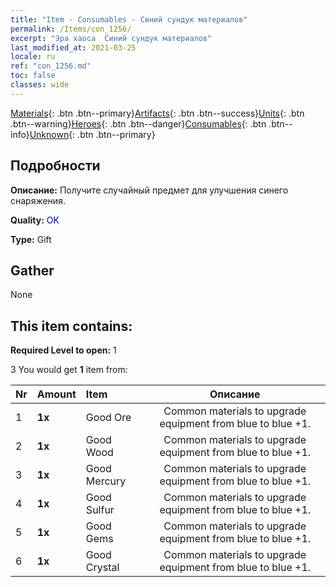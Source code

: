 ```yaml
---
title: "Item - Consumables - Синий сундук материалов"
permalink: /Items/con_1256/
excerpt: "Эра хаоса  Синий сундук материалов"
last_modified_at: 2021-03-25
locale: ru
ref: "con_1256.md"
toc: false
classes: wide
---
```

 [Materials](/ru/Items/){: .btn .btn--primary}[Artifacts](/ru/Items/Artifacts/){: .btn .btn--success}[Units](/ru/Items/Units/){: .btn .btn--warning}[Heroes](/ru/Items/Heroes/){: .btn .btn--danger}[Consumables](/ru/Items/Consumables/){: .btn .btn--info}[Unknown](/ru/Items/Unknown/){: .btn .btn--primary}

## Подробности
 **Описание:** Получите случайный предмет для улучшения синего снаряжения.

 **Quality:** <span style="color: #0000CD">OK</span>

 **Type:** Gift

## Gather

  None

## This item contains:

 **Required Level to open:** 1

 3 You would get **1** item  from:

  | Nr | Amount |     Item    | Описание |
  |:---|:-------|:------------|:-----------:|
  | 1 |  **1x** | Good Ore | Common materials to upgrade equipment from blue to blue +1.  | 
  | 2 |  **1x** | Good Wood | Common materials to upgrade equipment from blue to blue +1.  | 
  | 3 |  **1x** | Good Mercury | Common materials to upgrade equipment from blue to blue +1.  | 
  | 4 |  **1x** | Good Sulfur | Common materials to upgrade equipment from blue to blue +1.  | 
  | 5 |  **1x** | Good Gems | Common materials to upgrade equipment from blue to blue +1.  | 
  | 6 |  **1x** | Good Crystal | Common materials to upgrade equipment from blue to blue +1.  | 
